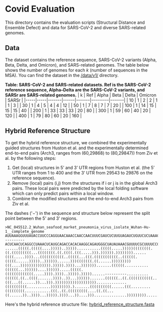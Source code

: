 # Covid Evaluation
This directory contains the evaluation scripts (Structural Distance and Ensemble Defect) and data for SARS-CoV-2 and diverse SARS-related genomes.

## Data
The dataset contains the reference sequence, SARS-CoV-2 variants (Alpha, Beta, Delta, and Omicron), and SARS-related genomes.
The table below shows the number of genomes for each $k$ (number of sequences in the MSA). You can find the dataset in the [/data/v1/](./covid/data/v1/) directory.

**Table: SARS-CoV-2 and SARS-related datasets. Ref is the SARS-CoV-2 reference sequence, Alpha–Delta are the SARS-CoV-2 variants, and SARSr are SARS-related genomes.**
| k   | Ref | Alpha | Beta | Delta | Omicron | SARSr |
|-----|-----|-------|------|-------|---------|-------|
| 10  | 1   | 2     | 2    | 1     | 1       | 3     |
| 30  | 1   | 4     | 5    | 4     | 4       | 12    |
| 50  | 1   | 7     | 8    | 7     | 7       | 20    |
| 100 | 1   | 14    | 15   | 15    | 15      | 40    |
| 200 | 1   | 33    | 33   | 33    | 20      | 80    |
| 300 | 1   | 59    | 60   | 40    | 20      | 120   |
| 400 | 1   | 79    | 80   | 60    | 20      | 160   |

## Hybrid Reference Structure
To get the hybrid reference structure, we combined the experimentally guided structures from Huston et al. and the experimentally determined end-to-end pairs (Arch3, ranges from (60,29868) to (80,29847)) from Ziv et al. by the following steps:

1. Get (local) structures in 5’ and 3’ UTR regions from Huston et al. (the 5’ UTR ranges from 1 to 400 and the 3’ UTR from 29543 to 29876 on the reference sequence).
2. Remove (local) pairs (i,j) from the structures if i or j is in the global Arch3 pairs. These local pairs were predicted by the local folding software which can only predict pairs within a local window.
3. Combine the modified structures and the end-to-end Arch3 pairs from Ziv et al.

The dashes ('$-$') in the sequence and structure below represent the split point between the 5' and 3' regions.
```
>NC_045512.2_Wuhan_seafood_market_pneumonia_virus_isolate_Wuhan-Hu-1__complete_genome
AUUAAAGGUUUAUACCUUCCCAGGUAACAAACCAACCAACUUUCGAUCUCUUGUAGAUCUGUUCUCUAAACGAACUUUAAAAUCUGUGUGGCUGUCACUCGGCUGCAUGCUUAGUGCACUCACGCAGUAUAAUUAAUAACUAAUUACUGUCGUUGACAGGACACGAGUAACUCGUCUAUCUUCUGCAGGCUGCUUACGGUUUCGUCCGUGUUGCAGCCGAUCAUCAGCACAUCUAGGUUUCGUCCGGGUGUGACCGAAAGGUAAGAUGGAGAGCCUUGUCCCUGGUUUCAACGAGAAAACACACGUCCAACUCAGUUUGCCUGUUUUACAGGUUCGCGACGUGCUCGUACGUGGCUUUGGAGACUCCGUGGAGGAGGUCUUAUCAGAGGCACGUCAACAU----------ACUCAACUCAGGCCUAAACUCAUGCAGACCACACAAGGCAGAUGGGCUAUAUAAACGUUUUCGCUUUUCCGUUUACGAUAUAUAGUCUACUCUUGUGCAGAAUGAAUUCUCGUAACUACAUAGCACAAGUAGAUGUAGUUAACUUUAAUCUCACAUAGCAAUCUUUAAUCAGUGUGUAACAUUAGGGAGGACUUGAAAGAGCCACCACAUUUUCACCGAGGCCACGCGGAGUACGAUCGAGUGUACAGUGAACAAUGCUAGGGAGAGCUGCCUAUAUGGAAGAGCCCUAAUGUGUAAAAUUAAUUUUAGUAGUGCUAUCCCCAUGUGAUUUUAAUAGCUUCUUAGGAGAAUGACAAAAAAAAAAAAAAAAAAAAAAAAAAAAAAAAA
......(((((.(((((....)))))..)))))...........(((((.....)))))((((((((.((.(((((((((...((((((((.((.((((.(((.....))).)))))).))))))))......((((.....))))...(((((((((((..(((((...(((.(((((((((((..((((((.(((((......)))))..))))))......)))(((((((.((......)))))))))(((....)))))))))))))).))))).))))...))))))).......((((((...........((((((...))))))....)))))).....(((((.(((((((((((((.....)))).))))..))))).)))))......----------..........((((((.((..((((.......))))..))...)))))).......((((((..((.(((((((((((..(((...((......))...))).)))))))))))))))))))..............((((((((((...........))))))))).).......((((((((((......(((.........(((((((((............(((..((.(((((((((....((.((...((......))..))))...))))).))))...))....)))...............))))))))).........))).......))))))......))))..)))).)).))))).))))))))..........
```

Here's the hybrid reference structure file: [hybrid_reference_structure.fasta](./data/hybrid_reference_structure.fasta)